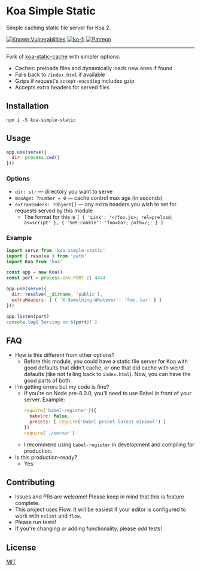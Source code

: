 # Koa Simple Static

Simple caching static file server for Koa 2.

[![Known Vulnerabilities](https://snyk.io/test/github/zacanger/koa-simple-static/badge.svg)](https://snyk.io/test/github/zacanger/koa-simple-static) [![ko-fi](https://img.shields.io/badge/donate-KoFi-yellow.svg)](https://ko-fi.com/U7U2110VB) [![Patreon](https://img.shields.io/badge/patreon-donate-yellow.svg)](https://www.patreon.com/zacanger)

--------

Fork of [koa-static-cache](https://github.com/koajs/static-cache) with simpler
options:

* Caches: preloads files and dynamically loads new ones if found
* Falls back to `/index.html` if available
* Gzips if request's `accept-encoding` includes gzip
* Accepts extra headers for served files

## Installation

```
npm i -S koa-simple-static
```

## Usage

```javascript
app.use(serve({
  dir: process.cwd()
}))
```

### Options

* `dir: str` &mdash; directory you want to serve
* `maxAge: ?number = 0` &mdash; cache control max age (in seconds)
* `extraHeaders: ?Object[]` &mdash; any extra headers you wish to set for requests served by this module
  * The format for this is `[ { 'Link': '</foo.js>; rel=preload; as=script' }, { 'Set-Cookie': 'foo=bar; path=/;' } ]`

### Example

```javascript
import serve from 'koa-simple-static'
import { resolve } from 'path'
import Koa from 'koa'

const app = new Koa()
const port = process.env.PORT || 4444

app.use(serve({
  dir: resolve(__dirname, 'public'),
  extraHeaders: [ { 'X-Something-Whatever': 'foo, bar' } ]
}))

app.listen(port)
console.log(`Serving on ${port}!`)
```

## FAQ

* How is this different from other options?
  * Before this module, you could have a static file server for Koa with good
    defaults that didn't cache, or one that did cache with weird defaults (like
    not falling back to `index.html`). Now, you can have the good parts of both.
* I'm getting errors but my code is fine?
  * If you're on Node pre-8.0.0, you'll need to use Babel in front of your server.
  Example:
    ```javascript
    require('babel-register')({
      babelrc: false,
      presets: [ require('babel-preset-latest-minimal') ]
    })
    require('./server')
    ```
  * I recommend using `babel-register` in development and compiling for
    production.
* Is this production-ready?
  * Yes.

## Contributing

* Issues and PRs are welcome! Please keep in mind that this is feature complete.
* This project uses Flow. It will be easiest if your editor is configured to
  work with `eslint` and `flow`.
* Please run tests!
* If you're changing or adding functionality, please _add_ tests!

## License

[MIT](./LICENSE.md)
